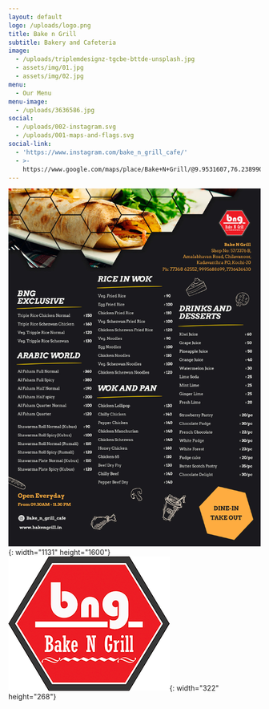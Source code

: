 ```yaml
---
layout: default
logo: /uploads/logo.png
title: Bake n Grill
subtitle: Bakery and Cafeteria
image:
  - /uploads/triplemdesignz-tgcbe-bttde-unsplash.jpg
  - assets/img/01.jpg
  - assets/img/02.jpg
menu:
  - Our Menu
menu-image:
  - /uploads/3636586.jpg
social:
  - /uploads/002-instagram.svg
  - /uploads/001-maps-and-flags.svg
social-link:
  - 'https://www.instagram.com/bake_n_grill_cafe/'
  - >-
    https://www.google.com/maps/place/Bake+N+Grill/@9.9531607,76.2389903,12z/data=!4m16!1m10!4m9!1m1!4e2!1m6!1m2!1s0x3b087354c9ceb20f:0x4dad428c6967e573!2sbake_n_grill+kochi!2m2!1d76.3090309!2d9.953168!3m4!1s0x3b087354c9ceb20f:0x4dad428c6967e573!8m2!3d9.953168!4d76.3090309
---
```


![](/uploads/menu-card.jpg){: width="1131" height="1600"}![](/uploads/logo.png){: width="322" height="268"}
